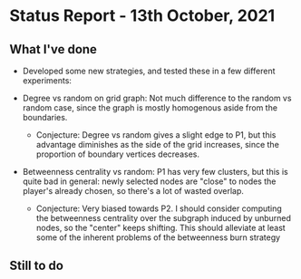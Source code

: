 # Status Report - 13th October, 2021

## What I've done

* Developed some new strategies, and tested these in a few different experiments:

* Degree vs random on grid graph: Not much difference to the random vs random case, since the graph is mostly homogenous aside from the boundaries.
    * Conjecture: Degree vs random gives a slight edge to P1, but this advantage diminishes as the side of the grid increases, since the proportion of boundary vertices decreases.
* Betweenness centrality vs random: P1 has very few clusters, but this is quite bad in general: newly selected nodes are "close" to nodes the player's already chosen, so there's a lot of wasted overlap.
    * Conjecture: Very biased towards P2. I should consider computing the betweenness centrality over the subgraph induced by unburned nodes, so the "center" keeps shifting. This should alleviate at least some of the inherent problems of the betweenness burn strategy


## Still to do